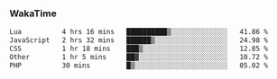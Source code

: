 ### WakaTime

<!--START_SECTION:waka-->

```txt
Lua          4 hrs 16 mins   ██████████▒░░░░░░░░░░░░░░   41.86 %
JavaScript   2 hrs 32 mins   ██████▒░░░░░░░░░░░░░░░░░░   24.98 %
CSS          1 hr 18 mins    ███▒░░░░░░░░░░░░░░░░░░░░░   12.85 %
Other        1 hr 5 mins     ██▓░░░░░░░░░░░░░░░░░░░░░░   10.72 %
PHP          30 mins         █▒░░░░░░░░░░░░░░░░░░░░░░░   05.02 %
```

<!--END_SECTION:waka-->

